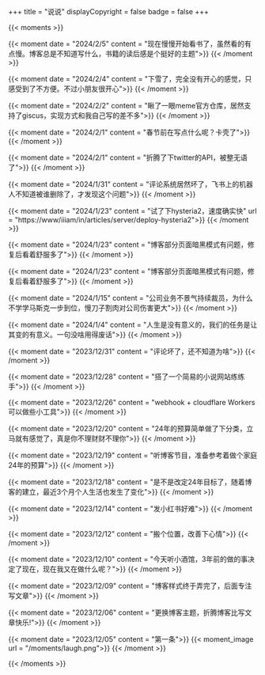 +++
title = "说说"
displayCopyright = false
badge = false
+++

{{< moments >}}

{{< moment date = "2024/2/5" content = "现在慢慢开始看书了，虽然看的有点慢。博客总是不知道写什么，书籍的读后感是个挺好的主题">}}
{{< /moment >}}

{{< moment date = "2024/2/4" content = "下雪了，完全没有开心的感觉，只感受到了不方便。不过小朋友很开心">}}
{{< /moment >}}

{{< moment date = "2024/2/2" content = "瞅了一眼meme官方仓库，居然支持了giscus，实现方式和我自己写的差不多">}}
{{< /moment >}}

{{< moment date = "2024/2/1" content = "春节前在写点什么呢？卡壳了">}}
{{< /moment >}}

{{< moment date = "2024/2/1" content = "折腾了下twitter的API，被整无语了">}}
{{< /moment >}}

{{< moment date = "2024/1/31" content = "评论系统居然坏了，飞书上的机器人不知道被谁删除了，才发现这个问题">}}
{{< /moment >}}

{{< moment date = "2024/1/23" content = "试了下hysteria2，速度确实快" url = "https://www/iiiam/in/articles/server/deploy-hysteria2">}}
{{< /moment >}}

{{< moment date = "2024/1/23" content = "博客部分页面暗黑模式有问题，修复后看着舒服多了">}}
{{< /moment >}}

{{< moment date = "2024/1/23" content = "博客部分页面暗黑模式有问题，修复后看着舒服多了">}}
{{< /moment >}}

{{< moment date = "2024/1/15" content = "公司业务不景气持续裁员，为什么不学学马斯克一步到位，慢刀子割肉对公司伤害更大">}}
{{< /moment >}}

{{< moment date = "2024/1/4" content = "人生是没有意义的，我们的任务是让其变的有意义。一句没啥用得废话">}}
{{< /moment >}}

{{< moment date = "2023/12/31" content = "评论坏了，还不知道为啥">}}
{{< /moment >}}

{{< moment date = "2023/12/28" content = "搭了一个简易的小说网站练练手">}}
{{< /moment >}}

{{< moment date = "2023/12/26" content = "webhook + cloudflare Workers可以做些小工具">}}
{{< /moment >}}

{{< moment date = "2023/12/20" content = "24年的预算简单做了下分类，立马就有感觉了，真是你不理财财不理你">}}
{{< /moment >}}

{{< moment date = "2023/12/19" content = "听博客节目，准备参考着做个家庭24年的预算">}}
{{< /moment >}}

{{< moment date = "2023/12/18" content = "是不是改定24年目标了，随着博客的建立，最近3个月个人生活也发生了变化">}}
{{< /moment >}}

{{< moment date = "2023/12/14" content = "发小红书好难">}}
{{< /moment >}}

{{< moment date = "2023/12/12" content = "搬个位置，改善下心情">}}
{{< /moment >}}

{{< moment date = "2023/12/10" content = "今天听小酒馆，3年前的做的事决定了现在，现在我又在做什么呢？">}}
{{< /moment >}}

{{< moment date = "2023/12/09" content = "博客样式终于弄完了，后面专注写文章">}}
{{< /moment >}}

{{< moment date = "2023/12/06" content = "更换博客主题，折腾博客比写文章快乐!">}}
{{< /moment >}}

{{< moment date = "2023/12/05" content = "第一条">}}
{{< moment_image url = "/moments/laugh.png">}}
{{< /moment >}}

{{< /moments >}}
